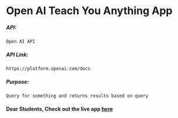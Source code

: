 # Open AI Teach You Anything App

##### API:
    Open AI API

##### API Link:
    https://platform.openai.com/docs

##### Purpose:
    Query for something and returns results based on query

#### Dear Students, Check out the live app [here](http://203.193.173.125/buildriseshine/openai/teach-you-anything)
